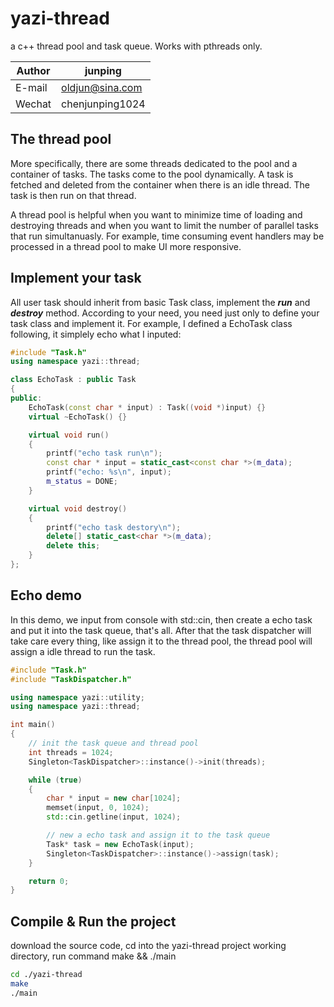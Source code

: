 # yazi-thread
a c++ thread pool and task queue. Works with pthreads only.

|Author|junping|
|---|---|
|E-mail|oldjun@sina.com|
|Wechat|chenjunping1024|

## The thread pool
More specifically, there are some threads dedicated to the pool and a container of tasks. The tasks come to the pool dynamically. A task is fetched and deleted from the container when there is an idle thread. The task is then run on that thread.

A thread pool is helpful when you want to minimize time of loading and destroying threads and when you want to limit the number of parallel tasks that run simultanuasly. For example, time consuming event handlers may be processed in a thread pool to make UI more responsive.

## Implement your task
All user task should inherit from basic Task class, implement the ___run___ and ___destroy___ method. According to your need, you need just only to define your task class and implement it. For example, I defined a EchoTask class following, it simplely echo what I inputed:
```c++
#include "Task.h"
using namespace yazi::thread;

class EchoTask : public Task
{
public:
    EchoTask(const char * input) : Task((void *)input) {}
    virtual ~EchoTask() {}

    virtual void run()
    {
        printf("echo task run\n");
        const char * input = static_cast<const char *>(m_data);
        printf("echo: %s\n", input);
        m_status = DONE;
    }

    virtual void destroy()
    {
        printf("echo task destory\n");
        delete[] static_cast<char *>(m_data);
        delete this;
    }
};
```
## Echo demo

In this demo, we input from console with std::cin, then create a echo task and put it into the task queue, that's all. After that the task dispatcher will take care every thing, like assign it to the thread pool, the thread pool will assign a idle thread to run the task.
```c++
#include "Task.h"
#include "TaskDispatcher.h"

using namespace yazi::utility;
using namespace yazi::thread;

int main()
{
    // init the task queue and thread pool
    int threads = 1024;
    Singleton<TaskDispatcher>::instance()->init(threads);

    while (true)
    {
        char * input = new char[1024];
        memset(input, 0, 1024);
        std::cin.getline(input, 1024);

        // new a echo task and assign it to the task queue
        Task* task = new EchoTask(input);
        Singleton<TaskDispatcher>::instance()->assign(task);
    }

    return 0;
}
```
## Compile & Run the project
download the source code, cd into the yazi-thread project working directory, run command make && ./main 
```bash
cd ./yazi-thread
make
./main
```
